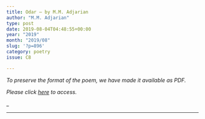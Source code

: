 ```yaml
---
title: Odar – by M.M. Adjarian
author: "M.M. Adjarian"
type: post
date: 2019-08-04T04:48:55+00:00
year: "2019"
month: "2019/08"
slug: '?p=896'
category: poetry
issue: C8

---
```

_To preserve the format of the poem, we have made it available as PDF._

__Please click_ [here][1] _to access.__

_  
_ __

 [1]: http://bombayliterarymagazine.com/wp-content/uploads/2019/08/Odar-MM-Adjarian-1.pdf
